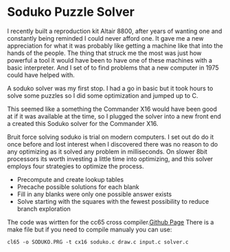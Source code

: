 # Soduko Puzzle Solver

I recently built a reproduction kit Altair 8800, after years of wanting one and constantly being reminded  I could never afford one.   It gave me a new appreciation for what it was probably like getting a machine like that into the hands of the people.
The thing that struck me the most was just how powerful a tool it would have been to have one of these machines with a basic interpreter.  And I set of to find problems that a new computer in 1975 could have helped with.

A soduko solver was my first stop.  I had a go in basic but it took hours to solve some puzzles so I did some optimization and jumped up to C.

This seemed like a something the Commander X16 would have been good at if it was available at the time, so I plugged the solver into a new front end a created this Soduko solver for the Commander X16.

Bruit force solving soduko is trial on modern computers.   I set out do do it once before and lost interest when I discovered there was no reason to do any optimizing as it solved any problem in milliseconds.    On slower 8bit processors its worth investing a little time into optimizing, and this solver employs four strategies to optimize the process.

 - Precompute and create lookup tables
 - Precache possible solutions for each blank
 - Fill in any blanks were only one possible answer exists
 - Solve starting with the squares with the fewest possibility to reduce branch exploration

The code was wirtten for the cc65 cross compiler.[Github Page](https://github.com/cc65/cc65)
There is a make file but if you need to compile manualy you can use:

    cl65 -o SODUKO.PRG -t cx16 soduko.c draw.c input.c solver.c
